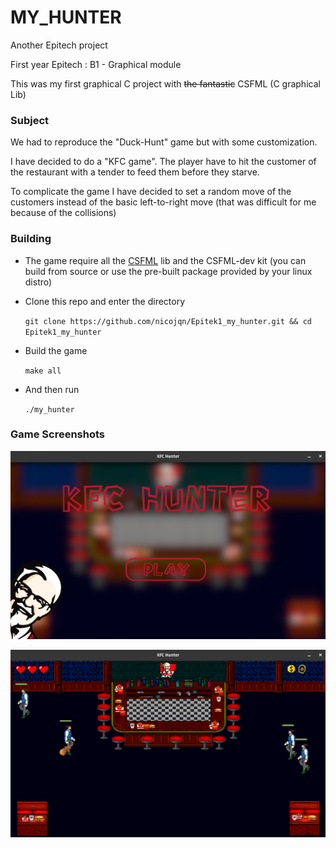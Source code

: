 # MY_HUNTER

Another Epitech project

First year Epitech : B1 - Graphical module

This was my first graphical C project with ~~the fantastic~~ CSFML (C graphical Lib)

### Subject

We had to reproduce the "Duck-Hunt" game but with some customization.

I have decided to do a "KFC game". The player have to hit the customer of the restaurant with a tender to feed them before they starve.

To complicate the game I have decided to set a random move of the customers instead of the basic left-to-right move (that was difficult for me because of the collisions)

### Building

* The game require all the [CSFML](https://github.com/SFML/CSFML) lib and the CSFML-dev kit (you can build from source or use the pre-built package provided by your linux distro)
* Clone this repo and enter the directory

  `git clone https://github.com/nicojqn/Epitek1_my_hunter.git && cd Epitek1_my_hunter`
* Build the game

  `make all`
* And then run

  `./my_hunter`

### Game Screenshots

![1671492416052](image/README/1671492416052.png "my_hunter menu")

![1671492451901](image/README/1671492451901.png "my_hunter playing the game")
